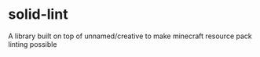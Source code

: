 # solid-lint
A library built on top of unnamed/creative to make minecraft resource pack linting possible

